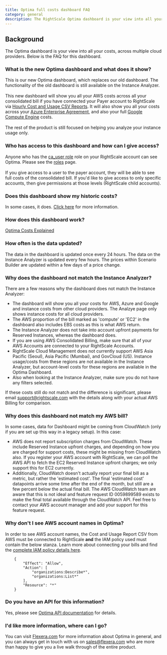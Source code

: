 ```yaml
---
title: Optima full costs dashboard FAQ
category: general
description: The RightScale Optima dashboard is your view into all your costs, across multiple cloud providers. Below is the FAQ for this dashboard.
---
```


## Background

The Optima dashboard is your view into all your costs, across multiple cloud providers. Below is the FAQ for this dashboard.

### What is the new Optima dashboard and what does it show?
This is our new Optima dashboard, which replaces our old dashboard. The functionality of the old dashboard is still available on the Instance Analyzer.<br><br>
This new dashboard will show you all your AWS costs across all your consolidated bill if you have connected your Payer account to RightScale via [Hourly Cost and Usage CSV Reports](/clouds/aws/aws_connect_aws_compute_to_RightScale_for_cost_reporting.html). It will also show you all your costs across your [Azure Enterprise Agreement](/clouds/azure/azure_connect_azure_enterprise_agreement_to_RightScale_for_cost_reporting.html), and also your full [Google Compute Engine](/clouds/google/getting_started/google_connect_google_compute_engine_to_RightScale_for_cost_reporting.html) costs.<br><br>
The rest of the product is still focused on helping you analyze your instance usage only.

### Who has access to this dashboard and how can I give access?
Anyone who has the [ca_user role](/cm/ref/user_roles.html#-ca_user) role on your RightScale account can see Optima. Please see the [roles](/cm/ref/user_roles.html) page</a>.<br><br>
If you give access to a user to the payer account, they will be able to see full costs of the consolidated bill. If you'd like to give access to only specific accounts, then give permissions at those levels (RightScale child accounts).

### Does this dashboard show my historic costs?
In some cases, it does. [Click here](/ca/ca_costs_explained.html#historical-data-cost) for more information.

### How does this dashboard work?
[Optima Costs Explained](/ca/ca_costs_explained.html#costs-on-the-dashboard)


### How often is the data updated?
The data in the dashboard is updated once every 24 hours. The data on the Instance Analyzer is updated every few hours. The prices within Scenario Builder are updated within a few days of a price change.

### Why does the dashboard not match the Instance Analyzer?
There are a few reasons why the dashboard does not match the Instance Analyzer:
* The dashboard will show you all your costs for AWS, Azure and Google and instance costs from other cloud providers. The Analzye page only shows instance costs for all cloud providers.
* The AWS proportion of the bill marked as 'compute' or 'EC2' in the dashboard also includes EBS costs as this is what AWS return.
* The Instance Analyzer does not take into account upfront payments for Reserved Instances, whereas the dashboard does.
* If you are using AWS Consolidated Billing, make sure that all of your AWS Accounts are connected to your RightScale Accounts.
* RightScale Cloud Management does not currently support AWS Asia Pacific (Seoul), Asia Pacific (Mumbai), and GovCloud (US). Instance usage/costs from these regions are not available in the Instance Analyzer, but account-level costs for these regions are available in the Optima Dashboard.
* Also when looking at the Instance Analyzer, make sure you do not have any filters selected. <br>

If these costs still do not match and the difference is significant, please email [support@rightscale.com](mailto:support@rightscale.com) with the details along with your actual AWS Billing for comparison.

### Why does this dashboard not match my AWS bill?
In some cases, data for Dashboard might be coming from CloudWatch (only if you are set up this way in a legacy setup). In this case:

* AWS does not report subscription charges from CloudWatch. These include Reserved Instance upfront charges, and depending on how you are charged for support costs, these might be missing from CloudWatch also. If you register your AWS account with RightScale, we can poll the AWS API to fetch the EC2 Reserved Instance upfront charges; we only support this for EC2 currently.
* Additionally, CloudWatch doesn't actually report your final bill as a metric, but rather the 'estimated cost'. The final 'estimated cost' datapoints arrive some time after the end of the month, but still are a few percent below the actual final bill. The AWS CloudWatch team are aware that this is not ideal and feature request ID 0059899589 exists to make the final total available through the CloudWatch API. Feel free to contact your AWS account manager and add your support for this feature request.

### Why don't I see AWS account names in Optima?

In order to see AWS account names, the Cost and Usage Report CSV from AWS must be connected to RightScale **and** the IAM policy used must contain the below stanza. Learn more about connecting your bills and find the [complete IAM policy details here](/clouds/aws/aws_connect_aws_compute_to_RightScale_for_cost_reporting.html#create-an-iam-user-for-rightscale).

~~~
    {
        "Effect": "Allow",
        "Action": [
            "organizations:Describe*",
            "organizations:List*"
        ],
        "Resource": "*"
    }
~~~

### Do you have an API for this information?
Yes, please see [Optima API documentation](/ca/analytics_api.html) for details.

### I'd like more information, where can I go?
You can visit [Flexera.com](https://www.flexera.com) for more information about Optima in general, and you can always get in touch with us on [sales@flexera.com](mailto:sales@flexera.com) who are more than happy to give you a live walk through of the entire product.
